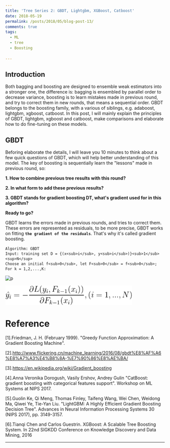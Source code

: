 ```yaml
---
title: 'Tree Series 2: GBDT, Lightgbm, XGBoost, Catboost'
date: 2018-05-19
permalink: /posts/2018/05/blog-post-13/
comments: true
tags:
  - ML
  - tree
  - Boosting
 
---
```

## Introduction

Both bagging and boosting are designed to ensemble weak estimators into a stronger one, the difference is: bagging is ensembled by parallel order to decrease variance, boosting is to learn mistakes made in previous round, and try to correct them in new rounds, that means a sequential order. GBDT belongs to the boosting family, with a various of siblings, e.g. adaboost, lightgbm, xgboost, catboost. In this post, I will mainly explain the principles of GBDT, lightgbm, xgboost and catboost, make comparisons and elaborate how to do fine-tuning on these models.

## GBDT

Beforing elaborate the details, I will leave you 10 minutes to think about a few quick questions of GBDT, which will help better understanding of this model. The key of boosting is sequentially learn the "lessons" made in previous round, so:

**1. How to combine previous tree results with this round?**

**2. In what form to add these previous results?**

**3. GBDT stands for gradient boosting DT, what's gradient used for in this algorithm?**

**Ready to go?**

GBDT learns the errors made in previous rounds, and tries to correct them. These errors are represented as residuals, to be more precise, GBDT works on fitting **`the gradient of the residuals`**. That's why it's called gradient boosting.
```
Algorithm: GBDT     
Input: training set D = {(x<sub>i</sub>, y<sub>i</sub>)}<sub>1</sub><sup>N</sup>
Choose an initial f<sub>0</sub>, let F<sub>0</sub> = f<sub>0</sub>;
For k = 1,2,...,K:
```
<p float="middle"><img src="https://latex.codecogs.com/svg.latex?     \hat{y_i} = -\frac  {\partial L(y_i, F_{k-1}(x_i))}  {\partial  F_{k-1}(x_i)},  (i = 1,..., N)" title="p" /></p>
<p float="left"><img src="/images/GBDT1.png" width="400" /></p> 



Reference
========

[1].Friedman, J. H. (February 1999). "Greedy Function Approximation: A Gradient Boosting Machine".

[2].http://www.flickering.cn/machine_learning/2016/08/gbdt%E8%AF%A6%E8%A7%A3%E4%B8%8A-%E7%90%86%E8%AE%BA/

[3].https://en.wikipedia.org/wiki/Gradient_boosting

[4].Anna Veronika Dorogush, Vasily Ershov, Andrey Gulin "CatBoost: gradient boosting with categorical features support". Workshop on ML Systems at NIPS 2017.

[5].Guolin Ke, Qi Meng, Thomas Finley, Taifeng Wang, Wei Chen, Weidong Ma, Qiwei Ye, Tie-Yan Liu. "LightGBM: A Highly Efficient Gradient Boosting Decision Tree". Advances in Neural Information Processing Systems 30 (NIPS 2017), pp. 3149-3157.

[6].Tianqi Chen and Carlos Guestrin. XGBoost: A Scalable Tree Boosting System. In 22nd SIGKDD Conference on Knowledge Discovery and Data Mining, 2016


------